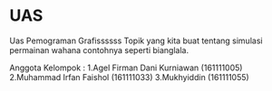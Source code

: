 # UAS
Uas Pemograman Grafissssss
Topik yang kita buat tentang simulasi permainan wahana contohnya seperti bianglala.

Anggota Kelompok :
1.Agel Firman Dani Kurniawan (161111005)
2.Muhammad Irfan Faishol (161111033)
3.Mukhyiddin (161111055)
